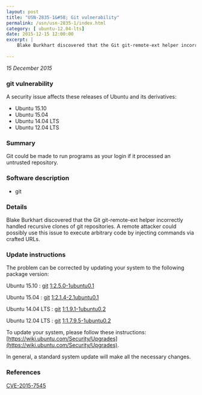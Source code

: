 ```yaml
---
layout: post
title: "USN-2835-1&#58; Git vulnerability"
permalink: /usn/usn-2835-1/index.html
category: [ ubuntu-12.04-lts]
date: 2015-12-15 12:00:00
excerpt: |
    Blake Burkhart discovered that the Git git-remote-ext helper incorrectly handled recursive clones of git repositories. A remote attacker could possibly use this issue to execute arbitrary code by injecting commands via crafted URLs. 
    
--- 
```

 
 

*15 December 2015*

### git vulnerability

A security issue affects these releases of Ubuntu and its derivatives:

* Ubuntu 15.10
* Ubuntu 15.04
* Ubuntu 14.04 LTS
* Ubuntu 12.04 LTS

### Summary

Git could be made to run programs as your login if it processed an untrusted repository.

### Software description

* git 

### Details

Blake Burkhart discovered that the Git git-remote-ext helper incorrectly handled recursive clones of git repositories. A remote attacker could possibly use this issue to execute arbitrary code by injecting commands via crafted URLs. 

### Update instructions

The problem can be corrected by updating your system to the following package version:

Ubuntu 15.10
 : [git](https://launchpad.net/ubuntu/+source/git) <span> [1:2.5.0-1ubuntu0.1](https://launchpad.net/ubuntu/+source/git/1:2.5.0-1ubuntu0.1) </span> 

Ubuntu 15.04
 : [git](https://launchpad.net/ubuntu/+source/git) <span> [1:2.1.4-2.1ubuntu0.1](https://launchpad.net/ubuntu/+source/git/1:2.1.4-2.1ubuntu0.1) </span> 

Ubuntu 14.04 LTS
 : [git](https://launchpad.net/ubuntu/+source/git) <span> [1:1.9.1-1ubuntu0.2](https://launchpad.net/ubuntu/+source/git/1:1.9.1-1ubuntu0.2) </span> 

Ubuntu 12.04 LTS
 : [git](https://launchpad.net/ubuntu/+source/git) <span> [1:1.7.9.5-1ubuntu0.2](https://launchpad.net/ubuntu/+source/git/1:1.7.9.5-1ubuntu0.2) </span> 

To update your system, please follow these instructions: [https://wiki.ubuntu.com/Security/Upgrades](https://wiki.ubuntu.com/Security/Upgrades).

In general, a standard system update will make all the necessary changes. 

### References

 
 [CVE-2015-7545](http://people.ubuntu.com/~ubuntu-security/cve/CVE-2015-7545)
 

